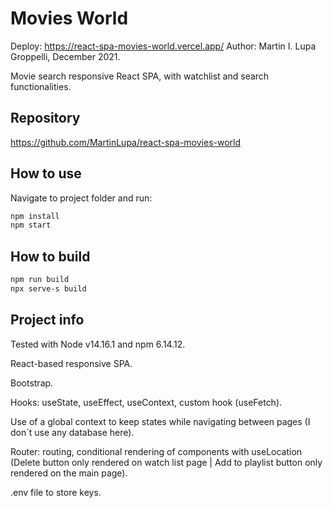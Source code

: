 # Movies World

Deploy: https://react-spa-movies-world.vercel.app/
Author: Martin I. Lupa Groppelli, December 2021.

Movie search responsive React SPA, with watchlist and search functionalities.

## Repository

https://github.com/MartinLupa/react-spa-movies-world

## How to use

Navigate to project folder and run:

```bash
npm install
npm start
```

## How to build

```bash
npm run build
npx serve-s build
```

## Project info

Tested with Node v14.16.1 and npm 6.14.12.

React-based responsive SPA.

Bootstrap.

Hooks: useState, useEffect, useContext, custom hook (useFetch).

Use of a global context to keep states while navigating between pages (I don´t use any database here).

Router: routing, conditional rendering of components with useLocation (Delete button only rendered on watch list page | Add to playlist button only rendered on the main page).

.env file to store keys.
